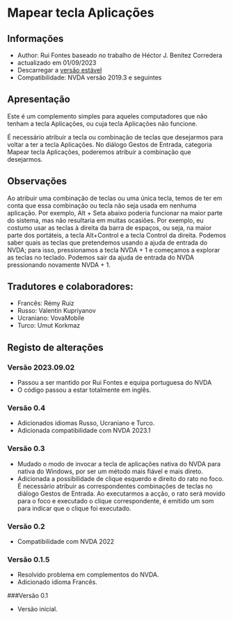 # Mapear tecla Aplicações


## Informações
* Author: Rui Fontes baseado no trabalho de Héctor J. Benítez Corredera
* actualizado em 01/09/2023
* Descarregar a [versão estável][1]
* Compatibilidade: NVDA versão 2019.3 e seguintes


## Apresentação
Este é um complemento simples para aqueles computadores que não tenham a tecla Aplicações, ou cuja tecla Aplicações não funcione.

É necessário atribuir a tecla ou combinação de teclas que desejarmos para voltar a ter a tecla Aplicações.
No diálogo Gestos de Entrada, categoria Mapear tecla Aplicações, poderemos atribuir a combinação que desejarmos.


## Observações
Ao atribuir uma combinação de teclas ou uma única tecla, temos de ter em conta que essa combinação ou tecla não seja usada em nenhuma aplicação.
Por exemplo, Alt + Seta abaixo poderia funcionar na maior parte do sistema, mas não resultaria em muitas ocasiões.
Por exemplo, eu costumo usar as teclas  à direita da barra de espaços, ou seja, na maior parte dos portáteis, a tecla Alt+Control e a tecla Control da direita.
Podemos saber quais as teclas que pretendemos usando a ajuda de entrada do NVDA; para isso, pressionamos a tecla NVDA + 1 e começamos a explorar as teclas no teclado. Podemos sair da ajuda de entrada do NVDA pressionando novamente NVDA + 1.


## Tradutores e colaboradores:
* Francês: Rémy Ruiz
* Russo: Valentin Kupriyanov
* Ucraniano: VovaMobile
* Turco: Umut Korkmaz


## Registo de alterações


### Versão 2023.09.02
* Passou a ser mantido por Rui Fontes e equipa portuguesa do NVDA
* O código passou a estar totalmente em inglês.


### Versão 0.4
* Adicionados idiomas Russo, Ucraniano e Turco.
* Adicionada compatibilidade com NVDA 2023.1


### Versão 0.3
* Mudado o modo de invocar a tecla de aplicações nativa do NVDA para nativa do Windows, por ser um método mais fiável e mais direto.
* Adicionada a possibilidade de clique esquerdo e direito do rato no foco.
  É necessário atribuir as correspondentes combinações de teclas no diálogo Gestos de Entrada.
  Ao executarmos a acção, o rato será movido para o foco e executado o clique correspondente, é emitido um som para indicar que o clique foi executado.


### Versão 0.2
* Compatibilidade com NVDA 2022


### Versão 0.1.5
* Resolvido problema em complementos do NVDA.
* Adicionado idioma Francês.


###Versão 0.1
* Versão inicial.


[1]: https://github.com/ruifontes/RemapKeyAplication-para-NVDA/releases/download/2023.09.02/remapApplicationsKey-2023.09.02.nvda-addon
